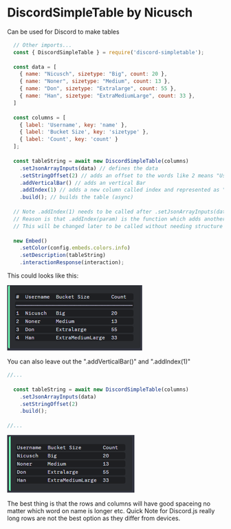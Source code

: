 # DiscordSimpleTable by Nicusch

Can be used for Discord to make tables

```js
  // Other imports...
  const { DiscordSimpleTable } = require('discord-simpletable');

  const data = [
    { name: "Nicusch", sizetype: "Big", count: 20 },
    { name: "Noner", sizetype: "Medium", count: 13 },
    { name: "Don", sizetype: "Extralarge", count: 55 },
    { name: "Han", sizetype: "ExtraMediumLarge", count: 33 },
  ]

  const columns = [
    { label: 'Username', key: 'name' },
    { label: 'Bucket Size', key: 'sizetype' },
    { label: 'Count', key: 'count' }
  ];

  const tableString = await new DiscordSimpleTable(columns)
    .setJsonArrayInputs(data) // defines the data
    .setStringOffset(2) // adds an offset to the words like 2 means "Username  Bucket Size"
    .addVerticalBar() // adds an vertical Bar
    .addIndex(1) // adds a new column called index and represented as "#" the argumnet "1" defines the start count like 1,2,3,...
    .build(); // builds the table (async)

  // Note .addIndex(1) needs to be called after .setJsonArrayInputs(data)
  // Reason is that .addIndex(param) is the function which adds another data entry. Otherwise .setJsonArrayInputs(data) would replace the entire data
  // This will be changed later to be called without needing structure

  new Embed()
    .setColor(config.embeds.colors.info)
    .setDescription(tableString)
    .interactionResponse(interaction);
```

This could looks like this:

![Discord Table Example1](https://raw.githubusercontent.com/Nicuschgifthub/DiscordSimpleTable/master/images/example.png)


You can also leave out the ".addVerticalBar()" and ".addIndex(1)"
```js
//...

  const tableString = await new DiscordSimpleTable(columns)
    .setJsonArrayInputs(data)
    .setStringOffset(2)
    .build();

//...
```

![Discord Table Example1](https://raw.githubusercontent.com/Nicuschgifthub/DiscordSimpleTable/master/images/example2.png)

The best thing is that the rows and columns will have good spaceing no matter which word on name is longer etc.
Quick Note for Discord.js really long rows are not the best option as they differ from devices.